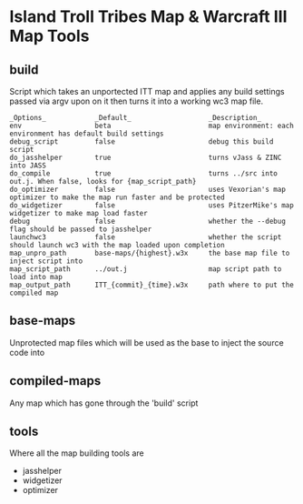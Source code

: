 # Island Troll Tribes Map & Warcraft III Map Tools

## build

Script which takes an unportected ITT map and applies any build settings passed via argv
upon on it then turns it into a working wc3 map file.

    _Options_            _Default_                   _Description_
    env                  beta                        map environment: each environment has default build settings
    debug_script         false                       debug this build script
    do_jasshelper        true                        turns vJass & ZINC into JASS
    do_compile           true                        turns ../src into out.j. When false, looks for {map_script_path}
    do_optimizer         false                       uses Vexorian's map optimizer to make the map run faster and be protected
    do_widgetizer        false                       uses PitzerMike's map widgetizer to make map load faster
    debug                false                       whether the --debug flag should be passed to jasshelper
    launchwc3            false                       whether the script should launch wc3 with the map loaded upon completion
    map_unpro_path       base-maps/{highest}.w3x     the base map file to inject script into
    map_script_path      ../out.j                    map script path to load into map
    map_output_path      ITT_{commit}_{time}.w3x     path where to put the compiled map

## base-maps

Unprotected map files which will be used as the base to inject the source code into

## compiled-maps

Any map which has gone through the 'build' script

## tools

Where all the map building tools are
 - jasshelper
 - widgetizer
 - optimizer

